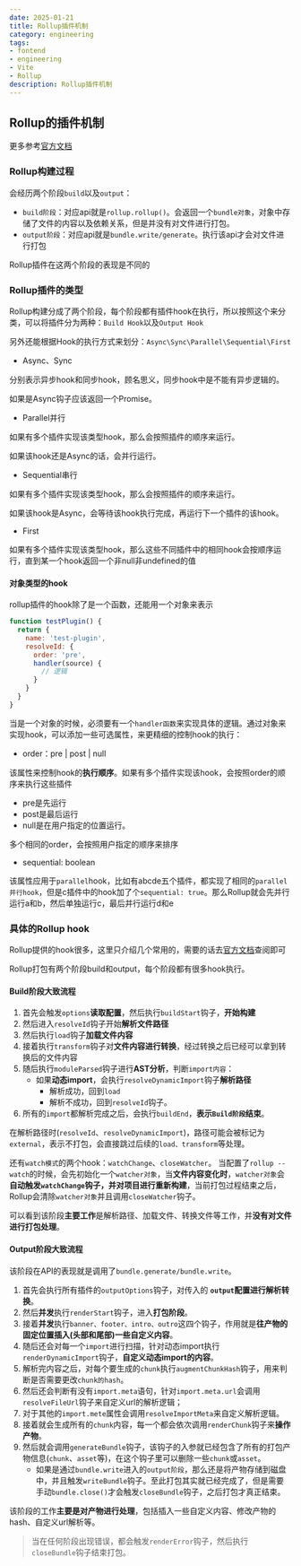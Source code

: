 ```yaml
---
date: 2025-01-21
title: Rollup插件机制
category: engineering
tags:
- fontend
- engineering
- Vite
- Rollup
description: Rollup插件机制
---
```


## Rollup的插件机制

更多参考[官方文档](https://cn.rollupjs.org/plugin-development/#plugins-overview)

### Rollup构建过程

会经历两个阶段`build`以及`output`：

- `build阶段`：对应api就是`rollup.rollup()`。会返回一个`bundle对象`，对象中存储了文件的内容以及依赖关系，但是并没有对文件进行打包。
- `output阶段`：对应api就是`bundle.write/generate`。执行该api才会对文件进行打包

Rollup插件在这两个阶段的表现是不同的

### Rollup插件的类型

Rollup构建分成了两个阶段，每个阶段都有插件hook在执行，所以按照这个来分类，可以将插件分为两种：`Build Hook`以及`Output Hook`

另外还能根据Hook的执行方式来划分：`Async\Sync\Parallel\Sequential\First`

- Async、Sync

分别表示异步hook和同步hook，顾名思义，同步hook中是不能有异步逻辑的。

如果是Async钩子应该返回一个Promise。

- Parallel并行

如果有多个插件实现该类型hook，那么会按照插件的顺序来运行。

如果该hook还是Async的话，会并行运行。

- Sequential串行

如果有多个插件实现该类型hook，那么会按照插件的顺序来运行。

如果该hook是Async，会等待该hook执行完成，再运行下一个插件的该hook。

- First

如果有多个插件实现该类型hook，那么这些不同插件中的相同hook会按顺序运行，直到某一个hook返回一个非null非undefined的值

#### 对象类型的hook

rollup插件的hook除了是一个函数，还能用一个对象来表示

```js
function testPlugin() {
  return {
    name: 'test-plugin',
    resolveId: {
      order: 'pre',
      handler(source) {
        // 逻辑
      }
    }
  }
}
```

当是一个对象的时候，必须要有一个`handler函数`来实现具体的逻辑。通过对象来实现hook，可以添加一些可选属性，来更精细的控制hook的执行：

- order：pre | post | null

该属性来控制hook的**执行顺序**。如果有多个插件实现该hook，会按照order的顺序来执行这些插件
  - pre是先运行
  - post是最后运行
  - null是在用户指定的位置运行。
  
多个相同的order，会按照用户指定的顺序来排序

- sequential: boolean

该属性应用于`parallel`hook，比如有abcde五个插件，都实现了相同的`parallel并行hook`，但是c插件中的hook加了个`sequential: true`。那么Rollup就会先并行运行a和b，然后单独运行c，最后并行运行d和e

### 具体的Rollup hook

Rollup提供的hook很多，这里只介绍几个常用的，需要的话去[官方文档](https://cn.rollupjs.org/plugin-development/#buildend)查阅即可

Rollup打包有两个阶段build和output，每个阶段都有很多hook执行。

#### Build阶段大致流程

1. 首先会触发`options`**读取配置**，然后执行`buildStart`钩子，**开始构建**
2. 然后进入`resolveId`钩子开始**解析文件路径**
3. 然后执行`load`钩子**加载文件内容**
4. 接着执行`transform`钩子对**文件内容进行转换**，经过转换之后已经可以拿到转换后的文件内容
5. 随后执行`moduleParsed`钩子进行**AST分析**，判断`import内容`：
    - 如果**动态import**，会执行`resolveDynamicImport`钩子**解析路径**
      - 解析成功，回到`load`
      - 解析不成功，回到`resolveId`钩子。
6. 所有的`import`都解析完成之后，会执行`buildEnd`，**表示`Build阶段`结束**。

在解析路径时(`resolveId`、`resolveDynamicImport`)，路径可能会被标记为`external`，表示不打包，会直接跳过后续的`load、transform`等处理。

还有`watch模式`的两个hook：`watchChange`、`closeWatcher`。
当配置了`rollup --watch`的时候，会先初始化一个`watcher对象`，当**文件内容变化时**，`watcher对象`会**自动触发`watchChange`钩子，并对项目进行重新构建**，当前打包过程结束之后，Rollup会清除`watcher对象`并且调用`closeWatcher`钩子。

可以看到该阶段**主要工作**是解析路径、加载文件、转换文件等工作，并**没有对文件进行打包处理**。

#### Output阶段大致流程

该阶段在API的表现就是调用了`bundle.generate/bundle.write`。

1. 首先会执行所有插件的`outputOptions`钩子，对传入的 **`output`配置进行解析转换**。
2. 然后**并发**执行`renderStart`钩子，进入**打包阶段**。
3. 接着**并发**执行`banner、footer、intro、outro`这四个钩子，作用就是**往产物的固定位置插入(头部和尾部)一些自定义内容**。
4. 随后还会对每一个`import`进行扫描，针对动态import执行`renderDynamicImport`钩子，**自定义动态import的内容**。
5. 解析完内容之后，对每个要生成的`chunk`执行`augmentChunkHash`钩子，用来判断是否需要更改`chunk的hash`。
6. 然后还会判断有没有`import.meta`语句，针对`import.meta.url`会调用`resolveFileUrl`钩子来自定义url的解析逻辑；
7. 对于其他的`import.mete`属性会调用`resolveImportMeta`来自定义解析逻辑。
8. 接着就会生成所有的`chunk`内容，每一个都会依次调用`renderChunk`钩子来**操作产物**。
9. 然后就会调用`generateBundle`钩子，该钩子的入参就已经包含了所有的打包产物信息(`chunk`、`asset`等)，在这个钩子里可以删除一些`chunk`或`asset`。
    - 如果是通过`bundle.write`进入的`output阶段`，那么还是将产物存储到磁盘中，并且触发`writeBundle`钩子。至此打包其实就已经完成了，但是需要手动`bundle.close()`才会触发`closeBundle`钩子，之后打包才真正结束。

该阶段的工作**主要是对产物进行处理**，包括插入一些自定义内容、修改产物的hash、自定义url解析等。

> 当在任何阶段出现错误，都会触发`renderError`钩子，然后执行`closeBundle`钩子结束打包。

